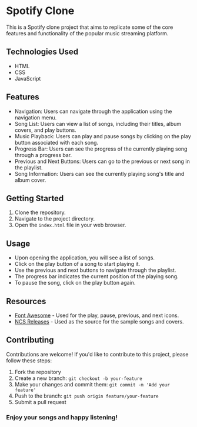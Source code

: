 # Spotify Clone

This is a Spotify clone project that aims to replicate some of the core features and functionality of the popular music streaming platform.

## Technologies Used

- HTML
- CSS
- JavaScript

## Features

- Navigation: Users can navigate through the application using the navigation menu.
- Song List: Users can view a list of songs, including their titles, album covers, and play buttons.
- Music Playback: Users can play and pause songs by clicking on the play button associated with each song.
- Progress Bar: Users can see the progress of the currently playing song through a progress bar.
- Previous and Next Buttons: Users can go to the previous or next song in the playlist.
- Song Information: Users can see the currently playing song's title and album cover.

## Getting Started

1. Clone the repository.
2. Navigate to the project directory.
3. Open the `index.html` file in your web browser.

## Usage

- Upon opening the application, you will see a list of songs.
- Click on the play button of a song to start playing it.
- Use the previous and next buttons to navigate through the playlist.
- The progress bar indicates the current position of the playing song.
- To pause the song, click on the play button again.

## Resources

- [Font Awesome](https://fontawesome.com/) - Used for the play, pause, previous, and next icons.
- [NCS Releases](https://www.youtube.com/user/NoCopyrightSounds) - Used as the source for the sample songs and covers.

## Contributing

Contributions are welcome! If you'd like to contribute to this project, please follow these steps:

1. Fork the repository
2. Create a new branch: `git checkout -b your-feature`
3. Make your changes and commit them: `git commit -m 'Add your feature'`
4. Push to the branch: `git push origin feature/your-feature`
5. Submit a pull request

### Enjoy your songs and happy listening!

